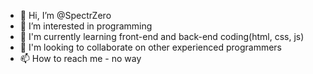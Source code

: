 - 👋 Hi, I’m @SpectrZero
- 👀 I’m interested in programming
- 🌱 I'm currently learning front-end and back-end coding(html, css, js)
- 💞️ I'm looking to collaborate on other experienced programmers
- 📫 How to reach me - no way
